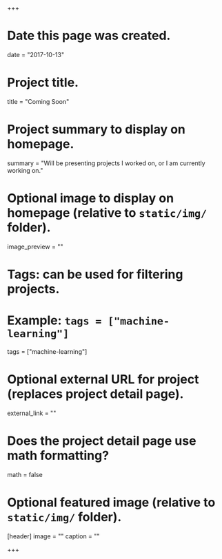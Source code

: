 +++
# Date this page was created.
date = "2017-10-13"

# Project title.
title = "Coming Soon"

# Project summary to display on homepage.
summary = "Will be presenting projects I worked on, or I am currently working on."

# Optional image to display on homepage (relative to `static/img/` folder).
image_preview = ""

# Tags: can be used for filtering projects.
# Example: `tags = ["machine-learning"]`
tags = ["machine-learning"]

# Optional external URL for project (replaces project detail page).
external_link = ""

# Does the project detail page use math formatting?
math = false

# Optional featured image (relative to `static/img/` folder).
[header]
image = ""
caption = ""

+++

